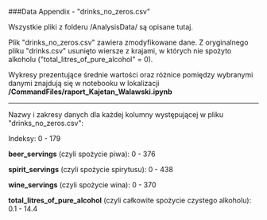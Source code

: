 ###Data Appendix - "drinks_no_zeros.csv"

Wszystkie pliki z folderu /AnalysisData/ są opisane tutaj.


Plik "drinks_no_zeros.csv" zawiera zmodyfikowane dane. Z oryginalnego pliku "drinks.csv" usunięto wiersze z krajami, w których nie spożyto alkoholu ("total_litres_of_pure_alcohol" = 0). 

Wykresy prezentujące średnie wartości oraz różnice pomiędzy wybranymi danymi znajdują się w notebooku w lokalizacji **/CommandFiles/raport_Kajetan_Walawski.ipynb**

---------------
Nazwy i zakresy danych dla każdej kolumny występującej w pliku "drinks_no_zeros.csv":

Indeksy:
    0 - 179

**beer_servings** (czyli spożycie piwa):
    0 - 376

**spirit_servings** (czyli spożycie spirytusu):
    0 - 438

**wine_servings** (czyli spożycie wina):
    0 - 370

**total_litres_of_pure_alcohol** (czyli całkowite spożycie czystego alkoholu):
    0.1 - 14.4


